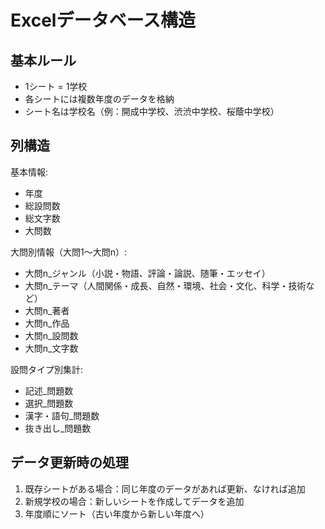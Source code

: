 # Excelデータベース構造

## 基本ルール
- 1シート = 1学校
- 各シートには複数年度のデータを格納
- シート名は学校名（例：開成中学校、渋渋中学校、桜蔭中学校）

## 列構造
基本情報:
- 年度
- 総設問数
- 総文字数
- 大問数

大問別情報（大問1〜大問n）:
- 大問n_ジャンル（小説・物語、評論・論説、随筆・エッセイ）
- 大問n_テーマ（人間関係・成長、自然・環境、社会・文化、科学・技術など）
- 大問n_著者
- 大問n_作品
- 大問n_設問数
- 大問n_文字数

設問タイプ別集計:
- 記述_問題数
- 選択_問題数
- 漢字・語句_問題数
- 抜き出し_問題数

## データ更新時の処理
1. 既存シートがある場合：同じ年度のデータがあれば更新、なければ追加
2. 新規学校の場合：新しいシートを作成してデータを追加
3. 年度順にソート（古い年度から新しい年度へ）